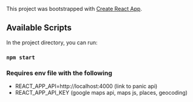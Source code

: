This project was bootstrapped with [Create React App](https://github.com/facebook/create-react-app).

## Available Scripts

In the project directory, you can run:

### `npm start`

### Requires env file with the following

- REACT_APP_API=http://localhost:4000 (link to panic api)
- REACT_APP_API_KEY (google maps api, maps js, places, geocoding)
